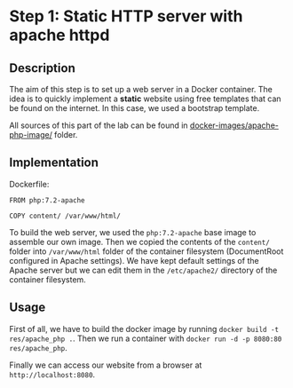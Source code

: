 # Step 1: Static HTTP server with apache httpd

## Description

The aim of this step is to set up a web server in a Docker container. The idea is to quickly implement a **static** website using free templates that can be found on the internet. In this case, we used a bootstrap template.

All sources of this part of the lab can be found in [docker-images/apache-php-image/](../docker-images/apache-php-image/) folder.

## Implementation

Dockerfile: 

```
FROM php:7.2-apache

COPY content/ /var/www/html/
```

To build the web server, we used the `php:7.2-apache` base image to assemble our own image. Then we copied the contents of the `content/` folder into `/var/www/html` folder of the container filesystem (DocumentRoot configured in Apache settings). We have kept default settings of the Apache server but we can edit them in the `/etc/apache2/` directory of the container filesystem.

## Usage

First of all, we have to build the docker image by running `docker build -t res/apache_php .`. Then we run a container with `docker run -d -p 8080:80 res/apache_php`.

Finally we can access our website from a browser at `http://localhost:8080`.